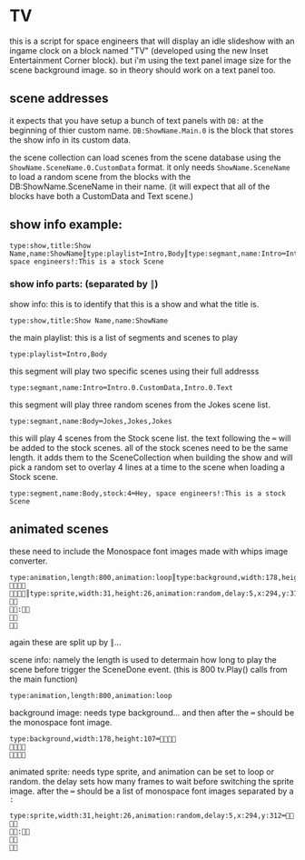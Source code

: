 # TV

this is a script for space engineers that will display an idle slideshow with an ingame clock on a block named "TV" (developed using the new Inset Entertainment Corner block). but i'm using the text panel image size for the scene background image. so in theory should work on a text panel too.

## scene addresses

it expects that you have setup a bunch of text panels with ```DB:``` at the beginning of thier custom name. ```DB:ShowName.Main.0``` is the block that stores the show info in its custom data.

the scene collection can load scenes from the scene database using the ```ShowName.SceneName.0.CustomData``` format. it only needs ```ShowName.SceneName``` to load a random scene from the blocks with the DB:ShowName.SceneName in their name. (it will expect that all of the blocks have both a CustomData and Text scene.)

## show info example:

```
type:show,title:Show Name,name:ShowName║type:playlist═Intro,Body║type:segmant,name:Intro═Intro.0.CustomData,Intro.0.Text║type:segmant,name:Body═Jokes,Jokes,Jokes║type:segment,name:Body,stock:4═Hey, space engineers!:This is a stock Scene
```

### show info parts: (separated by ```║```)

show info: this is to identify that this is a show and what the title is.

```
type:show,title:Show Name,name:ShowName
```

the main playlist: this is a list of segments and scenes to play

```
type:playlist═Intro,Body
```

this segment will play two specific scenes using their full addresss

```
type:segmant,name:Intro═Intro.0.CustomData,Intro.0.Text
```

this segment will play three random scenes from the Jokes scene list.

```
type:segmant,name:Body═Jokes,Jokes,Jokes
```

this will play 4 scenes from the Stock scene list. the text following the ```═``` will be added to the stock scenes.
all of the stock scenes need to be the same length. it adds them to the SceneCollection when building the show and will pick a random set to overlay 4 lines at a time to the scene when loading a Stock scene.

```
type:segment,name:Body,stock:4═Hey, space engineers!:This is a stock Scene
```

## animated scenes

these need to include the Monospace font images made with whips image converter.

```
type:animation,length:800,animation:loop║type:background,width:178,height:107═

║type:sprite,width:31,height:26,animation:random,delay:5,x:294,y:312═

:


```

again these are split up by ```║```...

scene info: namely the length is used to determain how long to play the scene before trigger the SceneDone event. (this is 800 tv.Play() calls from the main function)

```
type:animation,length:800,animation:loop
```

background image: needs type background... and then after the ```═``` should be the monospace font image.

```
type:background,width:178,height:107═


```

animated sprite: needs type sprite, and animation can be set to loop or random. the delay sets how many frames to wait before switching the sprite image. after the ```═``` should be a list of monospace font images separated by a ```:```

```
type:sprite,width:31,height:26,animation:random,delay:5,x:294,y:312═

:


```
